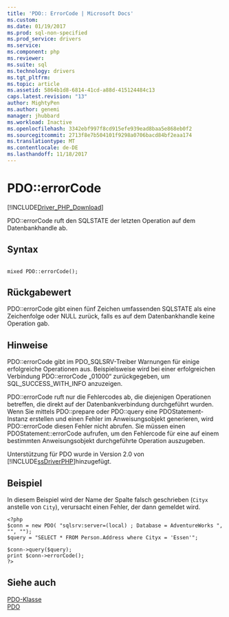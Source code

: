 ```yaml
---
title: 'PDO:: ErrorCode | Microsoft Docs'
ms.custom: 
ms.date: 01/19/2017
ms.prod: sql-non-specified
ms.prod_service: drivers
ms.service: 
ms.component: php
ms.reviewer: 
ms.suite: sql
ms.technology: drivers
ms.tgt_pltfrm: 
ms.topic: article
ms.assetid: 5864b1d8-6814-41cd-a88d-415124484c13
caps.latest.revision: "13"
author: MightyPen
ms.author: genemi
manager: jhubbard
ms.workload: Inactive
ms.openlocfilehash: 3342ebf997f8cd915efe939ead8baa5e868eb0f2
ms.sourcegitcommit: 2713f8e7b504101f9298a0706bacd84bf2eaa174
ms.translationtype: MT
ms.contentlocale: de-DE
ms.lasthandoff: 11/18/2017
---
```

# <a name="pdoerrorcode"></a>PDO::errorCode
[!INCLUDE[Driver_PHP_Download](../../includes/driver_php_download.md)]

PDO::errorCode ruft den SQLSTATE der letzten Operation auf dem Datenbankhandle ab.  
  
## <a name="syntax"></a>Syntax  
  
```  
  
mixed PDO::errorCode();  
```  
  
## <a name="return-value"></a>Rückgabewert  
PDO::errorCode gibt einen fünf Zeichen umfassenden SQLSTATE als eine Zeichenfolge oder NULL zurück, falls es auf dem Datenbankhandle keine Operation gab.  
  
## <a name="remarks"></a>Hinweise  
PDO::errorCode gibt im PDO_SQLSRV-Treiber Warnungen für einige erfolgreiche Operationen aus. Beispielsweise wird bei einer erfolgreichen Verbindung  PDO::errorCode „01000“ zurückgegeben, um SQL_SUCCESS_WITH_INFO anzuzeigen.  
  
PDO::errorCode ruft nur die Fehlercodes ab, die diejenigen Operationen betreffen, die direkt auf der Datenbankverbindung durchgeführt wurden. Wenn Sie mittels PDO::prepare oder PDO::query eine PDOStatement-Instanz erstellen und einen Fehler im Anweisungsobjekt generieren, wird PDO::errorCode diesen Fehler nicht abrufen. Sie müssen einen PDOStatement::errorCode aufrufen, um den Fehlercode für eine auf einem bestimmten Anweisungsobjekt durchgeführte Operation auszugeben.  
  
Unterstützung für PDO wurde in Version 2.0 von [!INCLUDE[ssDriverPHP](../../includes/ssdriverphp_md.md)]hinzugefügt.  
  
## <a name="example"></a>Beispiel  
In diesem Beispiel wird der Name der Spalte falsch geschrieben (`Cityx` anstelle von `City`), verursacht einen Fehler, der dann gemeldet wird.  
  
```  
<?php  
$conn = new PDO( "sqlsrv:server=(local) ; Database = AdventureWorks ", "", "");  
$query = "SELECT * FROM Person.Address where Cityx = 'Essen'";  
  
$conn->query($query);  
print $conn->errorCode();  
?>  
```  
  
## <a name="see-also"></a>Siehe auch  
[PDO-Klasse](../../connect/php/pdo-class.md)  
[PDO](http://go.microsoft.com/fwlink/?LinkID=187441)  
  
